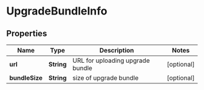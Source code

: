 # UpgradeBundleInfo

## Properties
Name | Type | Description | Notes
------------ | ------------- | ------------- | -------------
**url** | **String** | URL for uploading upgrade bundle |  [optional]
**bundleSize** | **String** | size of upgrade bundle |  [optional]
